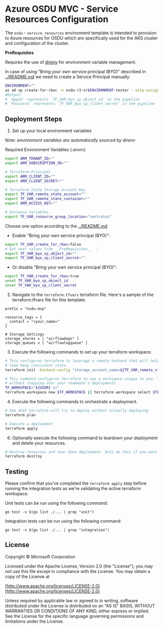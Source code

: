 # Azure OSDU MVC - Service Resources Configuration

The `osdu` - `service_resources` environment template is intended to provision to Azure resources for OSDU which are specifically used for the AKS cluster and configuration of the cluster. 

__PreRequisites__

Requires the use of [direnv](https://direnv.net/) for environment variable management.

In case of using "Bring your own service principal (BYO)" described in [../README.md](../README.md###-1.-Bring-your-own-service-principal-(BYO)) we need to create a Service Principal manually:
```bash
ENVIRONMENT=""
az ad sp create-for-rbac -n osdu-r3-sr$ENVIRONMENT-tester --skip-assignment true
#Output:
# `AppId` represents `TF_VAR_byo_sp_object_id` in the pipeline
# `Password` represents `TF_VAR_byo_sp_client_secret` in the pipeline
```

## Deployment Steps

1. Set up your local environment variables

*Note: environment variables are automatically sourced by direnv*

Required Environment Variables (.envrc)
```bash
export ARM_TENANT_ID=""           
export ARM_SUBSCRIPTION_ID=""  

# Terraform-Principal
export ARM_CLIENT_ID=""
export ARM_CLIENT_SECRET=""

# Terraform State Storage Account Key
export TF_VAR_remote_state_account=""
export TF_VAR_remote_state_container=""
export ARM_ACCESS_KEY=""

# Instance Variables
export TF_VAR_resource_group_location="centralus"
```

Choose one option according to the [../README.md](../README.md###-1.-Bring-your-own-service-principal-(BYO))
- Enable "Bring your own service principal (BYO)":
```bash
export TF_VAR_create_for_rbac=false
# Get next values from __PreRequisites__  :
export TF_VAR_byo_sp_object_id=""
export TF_VAR_byo_sp_client_secret=""
```

- Or disable "Bring your own service principal (BYO)":
```bash
export TF_VAR_create_for_rbac=true
unset TF_VAR_byo_sp_object_id
unset TF_VAR_byo_sp_client_secret
```

2. Navigate to the `terraform.tfvars` terraform file. Here's a sample of the terraform.tfvars file for this template.

```HCL
prefix = "osdu-mvp"

resource_tags = {
  contact = "<your_name>"
}

# Storage Settings
storage_shares = [ "airflowdags" ]
storage_queues = [ "airflowlogqueue" ]
```

3. Execute the following commands to set up your terraform workspace.

```bash
# This configures terraform to leverage a remote backend that will help you and your
# team keep consistent state
terraform init -backend-config "storage_account_name=${TF_VAR_remote_state_account}" -backend-config "container_name=${TF_VAR_remote_state_container}"

# This command configures terraform to use a workspace unique to you. This allows you to work
# without stepping over your teammate's deployments
TF_WORKSPACE="${USER}-sr"
terraform workspace new $TF_WORKSPACE || terraform workspace select $TF_WORKSPACE
```

4. Execute the following commands to orchestrate a deployment.

```bash
# See what terraform will try to deploy without actually deploying
terraform plan

# Execute a deployment
terraform apply
```

6. Optionally execute the following command to teardown your deployment and delete your resources.

```bash
# Destroy resources and tear down deployment. Only do this if you want to destroy your deployment.
terraform destroy
```

## Testing

Please confirm that you've completed the `terraform apply` step before running the integration tests as we're validating the active terraform workspace.

Unit tests can be run using the following command:

```
go test -v $(go list ./... | grep "unit")
```

Integration tests can be run using the following command:

```
go test -v $(go list ./... | grep "integration")
```


## License

Copyright © Microsoft Corporation

Licensed under the Apache License, Version 2.0 (the "License");
you may not use this file except in compliance with the License.
You may obtain a copy of the License at

[http://www.apache.org/licenses/LICENSE-2.0](http://www.apache.org/licenses/LICENSE-2.0)

Unless required by applicable law or agreed to in writing, software
distributed under the License is distributed on an "AS IS" BASIS,
WITHOUT WARRANTIES OR CONDITIONS OF ANY KIND, either express or implied.
See the License for the specific language governing permissions and
limitations under the License.